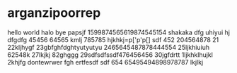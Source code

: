 # arganzipoorrep
hello world
halo
bye
papsjf
1599874565619874545154
shakaka
dfg
uhiyui
hj
dfgdfg
45456
64565
kmlj
785785
hjkhkj=p['p'p[]
sdf
452
204564878
21
22kljhygf
23gbfghfdghtyutyutyu
2465645487878444554
25ljkhiuiuh
62548k
27lkjkj
82ghggg
29sdfsdfssdf476456456
30jgfdrtt
1ljkhklhujkl
2khjfg
dontewrwer
fgh
ertfesdf
sdf
654
65495494898978787
lkjlkj
